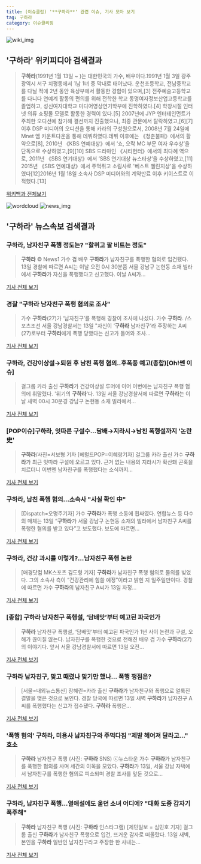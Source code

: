 ```yaml
---
title: (이슈클립) '**구하라**' 관련 이슈, 기사 모아 보기
tag: 구하라
category: 이슈클리핑
---
```

![wiki_img](https://user-images.githubusercontent.com/42597476/44503234-41136a80-a6d0-11e8-9071-6fc6418eafe4.png)
## **'**구하라**'** 위키피디아 검색결과
>**구하라**(1991년 1월 13일 ~ )는 대한민국의 가수, 배우이다.1991년 1월 3일 광주광역시 서구 치평동에서 1남 1녀 중 막내로 태어났다. 운천초등학교, 전남중학교를 다닐 적에 2년 동안 육상부에서 활동한 경험이 있으며,[3] 전주예술고등학교를 다니다 연예계 활동의 편의를 위해 전학한 학교 동명여자정보산업고등학교를 졸업하고, 성신여자대학교 미디어영상연기학부에 진학하였다.[4] 학창시절 인터넷 의류 쇼핑몰 모델로 활동한 경력이 있다.[5] 2007년에 JYP 엔터테인먼트가 주최한 오디션에 참가해 결선까지 진출했으나, 최종 관문에서 탈락하였고,[6][7] 이후 DSP 미디어의 오디션을 통해 카라의 구성원으로서, 2008년 7월 24일에 Mnet 엠 카운트다운을 통해 데뷔하였다.데뷔 이후에는 《청춘불패》에서의 활약으로[8], 2010년 《KBS 연예대상》에서 ‘쇼, 오락 MC 부문 여자 우수상’을 단독으로 수상하였고,[9][10] SBS 드라마인 《시티헌터》에서의 최다혜 역으로, 2011년 《SBS 연기대상》에서 ‘SBS 연기대상 뉴스타상’을 수상하였고,[11] 2015년 《SBS 연예대상》에서 주먹쥐고 소림사로 '베스트 첼린지상'을 수상하였다[12]2016년 1월 18일 소속사 DSP 미디어와의 계약만료 이후 키이스트로 이적했다.[13]

<a href="https://ko.wikipedia.org/wiki/구하라" target="_blank">위키백과 전체보기</a>

![wordcloud](https://s3.ap-northeast-2.amazonaws.com/lyrics101-wordcloud/2018-09-13-1536816933.png)
![news_img](https://user-images.githubusercontent.com/42597476/44507050-1206f400-a6e4-11e8-8d98-7ffbfebb353f.png)
## **'**구하라**'** 뉴스속보 검색결과
### **구하라**, 남자친구 폭행 정도는? "할퀴고 팔 비트는 정도"

>**구하라** © News1 가수 겸 배우 **구하라**가 남자친구를 폭행한 혐의로 입건됐다. 13일 경찰에 따르면 A씨는 이날 오전 0시 30분쯤 서울 강남구 논현동 소재 빌라에서 **구하라**가 자신을 폭행했다고 신고했다. 이날 A씨가...

<a href="http://news1.kr/articles/?3425574" target="_blank">기사 전체 보기</a>

### 경찰 "**구하라** 남자친구 폭행 혐의로 조사"

>가수 **구하라**(27)가 ‘남자친구’를 폭행해 경찰이 조사에 나섰다. 가수 **구하라**. /스포츠조선 서울 강남경찰서는 13일 "자신이 ‘**구하라** 남자친구’라 주장하는 A씨(27)로부터 **구하라**에게 폭행 당했다는 신고가 들어와 조사...

<a href="http://news.chosun.com/site/data/html_dir/2018/09/13/2018091300970.html?utm_source=naver&utm_medium=original&utm_campaign=news" target="_blank">기사 전체 보기</a>

### **구하라**, 건강이상설→퇴원 후 남친 폭행 혐의..후폭풍 예고(종합)[Oh!쎈 이슈]

> 걸그룹 카라 출신 **구하라**가 건강이상설 루머에 이어 이번에는 남자친구 폭행 혐의에 휘말렸다. '위기의 **구하라**'다. 13일 서울 강남경찰서에 따르면 **구하라**는 이날 새벽 00시 30분경 강남구 논현동 소재 빌라에서...

<a href="http://www.osen.co.kr/article/G1110988278" target="_blank">기사 전체 보기</a>

### [POP이슈]**구하라**, 잇따른 구설수…담배→지라시→남친 폭행설까지 '논란史'

>**구하라**/사진=서보형 기자 [헤럴드POP=이혜랑기자] 걸그룹 카라 출신 가수 **구하라**가 최근 잇따라 구설에 오르고 있다. 근거 없는 내용의 지라시가 확산돼 곤혹을 치르더니 이번엔 남자친구를 폭행했다는 소식까지...

<a href="http://biz.heraldcorp.com/view.php?ud=201809131019010310667_1" target="_blank">기사 전체 보기</a>

### **구하라**, 남친 폭행 혐의...소속사 "사실 확인 中"

>[Dispatch=오명주기자] 가수 **구하라**가 폭행 소동에 휩싸였다. 연합뉴스 등 다수의 매체는 13일 “**구하라**가 서울 강남구 논현동 소재의 빌라에서 남자친구 A씨를 폭행한 혐의를 받고 있다”고 보도했다.   보도에 따르면...

<a href="http://www.dispatch.co.kr/1483556" target="_blank">기사 전체 보기</a>

### **구하라**, 건강 과시를 이렇게?…남자친구 폭행 논란

>[매경닷컴 MK스포츠 김도형 기자] **구하라**가 남자친구 폭행 혐의로 물의를 빚었다. 그의 소속사 측이 “건강관리에 힘쓸 예정”이라고 밝힌 지 일주일만이다. 경찰에 따르면 가수 **구하라**의 남자친구 A씨가 13일 자정...

<a href="http://sports.mk.co.kr/view.php?year=2018&no=578246" target="_blank">기사 전체 보기</a>

### [종합] **구하라** 남자친구 폭행설, ‘담배맛’부터 예고된 파국인가

>**구하라** 남자친구 폭행설, ‘담배맛’부터 예고된 파국인가 1년 사이 논란과 구설, 오해가 끊이질 않는다. 남자친구를 폭행한 것으로 전해진 배우 겸 가수 **구하라**(27)의 이야기다. 앞서 서울 강남경찰서에 따르면 13일 오전...

<a href="http://sports.donga.com/3/all/20180913/91986675/2" target="_blank">기사 전체 보기</a>

### **구하라** 남자친구, 맞고 때렸나 맞기만 했나… 폭행 쟁점은?

>[서울=내외뉴스통신] 장혜린=카라 출신 **구하라**가 남자친구와 폭행으로 얼룩진 결말을 맺은 것으로 보인다. 경찰 당국에 따르면 13일 새벽 **구하라**가 남자친구 A씨를 폭행했다는 신고가 접수됐다. **구하라** 폭행은...

<a href="http://www.nbnnews.co.kr/news/articleView.html?idxno=177286" target="_blank">기사 전체 보기</a>

### '폭행 혐의' **구하라**, 미용사 남자친구와 주먹다짐 "제발 헤어져 달라고…" 호소

>**구하라** 남자친구 폭행 (사진: **구하라** SNS) ⓒ뉴스타운 가수 **구하라**가 남자친구를 폭행한 혐의를 사며 세간의 이목을 모았다. **구하라**가 13일, 서울 강남 자택에서 남자친구를 폭행한 혐의로 피소되며 경찰 조사를 앞둔 것으로...

<a href="http://www.newstown.co.kr/news/articleView.html?idxno=340411" target="_blank">기사 전체 보기</a>

### **구하라**, 남자친구 폭행…열애설에도 울던 소녀 어디에? "대화 도중 갑자기 폭주해"

>**구하라** 남자친구 폭행 (사진: **구하라** 인스타그램) [제민일보 = 심민호 기자] 걸그룹 출신 **구하라**가 남자친구 폭행으로 입건, 뜨거운 감자로 떠올랐다. 13일 새벽, 본인을 **구하라** 일반인 남자친구라고 주장한 한 사내는...

<a href="http://www.jemin.com/news/articleView.html?idxno=538863" target="_blank">기사 전체 보기</a>


